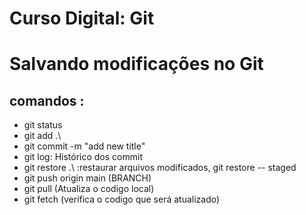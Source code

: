 # Curso Digital: Git

# Salvando modificações no Git

## comandos : 
* git status
* git add .\ 
* git commit -m "add new title" 
* git log: Histórico dos commit 
* git restore .\ :restaurar arquivos modificados, git restore -- staged 
* git push origin main (BRANCH)
* git pull (Atualiza o codigo local)
* git fetch (verifica o codigo que será atualizado)

